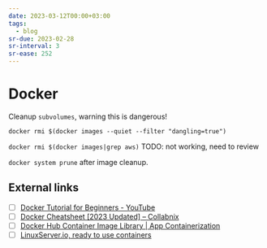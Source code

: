 ```yaml
---
date: 2023-03-12T00:00+03:00
tags:
  - blog
sr-due: 2023-02-28
sr-interval: 3
sr-ease: 252
---
```


# Docker

Cleanup `subvolumes`, warning this is dangerous!

`docker rmi $(docker images --quiet --filter "dangling=true")`

`docker rmi $(docker images|grep aws)` TODO: not working, need to review

`docker system prune` after image cleanup.

## External links

- [ ] [Docker Tutorial for Beginners - YouTube](https://www.youtube.com/watch?v=b0HMimUb4f0)
- [ ] [Docker Cheatsheet \[2023 Updated\] – Collabnix](https://collabnix.com/docker-cheatsheet/)
- [ ] [Docker Hub Container Image Library | App Containerization](https://hub.docker.com/)
- [ ] [LinuxServer.io, ready to use containers](https://docs.linuxserver.io/)
